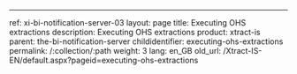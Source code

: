 ---
ref: xi-bi-notification-server-03
layout: page
title: Executing OHS extractions
description: Executing OHS extractions
product: xtract-is
parent: the-bi-notification-server
childidentifier: executing-ohs-extractions
permalink: /:collection/:path
weight: 3
lang: en_GB
old_url: /Xtract-IS-EN/default.aspx?pageid=executing-ohs-extractions
